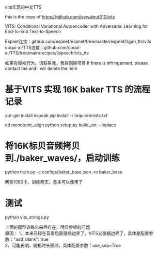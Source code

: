 vits实现的中文TTS

this is the copy of https://github.com/jaywalnut310/vits

VITS: Conditional Variational Autoencoder with Adversarial Learning for End-to-End Text-to-Speech

Espnet连接：github.com/espnet/espnet/tree/master/espnet2/gan_tts/vits
coqui-ai/TTS连接：github.com/coqui-ai/TTS/tree/main/recipes/ljspeech/vits_tts

如果有侵权行为，请联系我，我将删除项目
If there is infringement, please contact me and I will delete the item

# 基于VITS 实现 16K baker TTS 的流程记录

apt-get install espeak
pip install -r requirements.txt

cd monotonic_align
python setup.py build_ext --inplace

# 将16K标贝音频拷贝到./baker_waves/，启动训练

python train.py -c configs/baker_base.json -m baker_base

两张1080卡，训练两天，基本可以使用了

# 测试
python vits_strings.py

上面的模型训练出来后存在，明显停顿的问题     
原因：
1，本来已经在音素后面强插边界了，VITS又强插边界了，具体是配置参数："add_blank": true    
2，可能影响，随机时长预测，具体配置参数：use_sdp=True             
